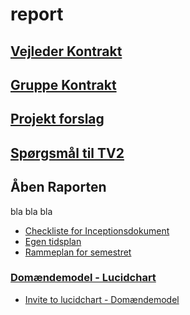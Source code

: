 # report

## [Vejleder Kontrakt](Vejlederkontrakt.md)
## [Gruppe Kontrakt](gruppekontrakt.md)
## [Projekt forslag](projektforslag.md)
## [Spørgsmål til TV2](spørgsmål_til_tv2.md)

## Åben Raporten
 bla bla bla
- [Checkliste for Inceptionsdokument](https://docs.google.com/document/d/1UVXpgVbUu2OH11szO5E7j3HHydMXvogRq3yjzQqf3os/edit)
- [Egen tidsplan](https://app.zenhub.com/workspaces/creditoro-5e4bb6f86a062ec95338879d/board?repos=237939926)
- [Rammeplan for semestret](https://docs.google.com/document/d/1GcyBqYznrnS67T8T1zZoPxFWeUDLLc6jlVvnFreY6GU/edit)

### [Domændemodel - Lucidchart](https://www.lucidchart.com/documents/edit/2e1cf58f-7182-4ec7-9320-7e67a5c9ea40/0_0?beaconFlowId=7FF57FBBC411633D)
- [Invite to lucidchart - Domændemodel](https://www.lucidchart.com/invitations/accept/851fb082-17d5-4daf-bcb0-99795e38c2a3) 
